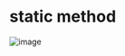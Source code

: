 # static method

![image](https://user-images.githubusercontent.com/19383145/169162769-32a7ceed-f0b0-467f-8701-72b1ff1b4963.png)

